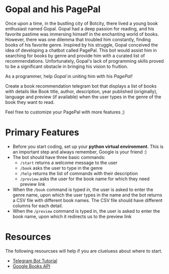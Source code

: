 # Gopal and his PagePal

Once upon a time, in the bustling city of Botcity, there lived a young book enthusiast named Gopal. Gopal had a deep passion for reading, and his favorite pastime was immersing himself in the enchanting world of books. However, there was one dilemma that troubled him constantly, finding books of his favorite genre. Inspired by his struggle, Gopal conceived the idea of developing a chatbot called PagePal. This bot would assist him in searching for books by genre and provide him with a curated list of recommendations. Unfortunately, Gopal's lack of programming skills proved to be a significant obstacle in bringing his vision to fruition. 

As a programmer, help _Gopal_ in uniting him with his _PagePal!_

Create a book recommendation telegram bot that displays a list of books with details like Book title, author, description, year published (originally), language and preview (if available) when the user types in the genre of the book they want to read. 

Feel free to customize your PagePal with more features ;)

# Primary Features

- Before you start coding, set up your **python virtual environment**. This is an important step and always remember, Google is your friend :)
- The bot should have three basic commands:
  - ```/start``` returns a welcome message to the user
  - ```/book``` asks the user to type in the genre
  - ```/help``` returns the list of commands with their description
  - ```/preview``` asks the user for the book name for which they need preview link
- When the ```/book``` command is typed in, the user is asked to enter the genre name, upon which the user types in the name and the bot returns a CSV file with different book names. The CSV file should have different columns for each detail.
- When the ```/preview``` command is typed in, the user is asked to enter the book name, upon which it redirects us to the preview link

# Resources

The following resourcses will help if you are clueluess about where to start.
- [Telegram Bot Tutorial](https://core.telegram.org/bots/tutorial#introduction)
- [Google Books API](https://developers.google.com/books/docs/v1/using)
